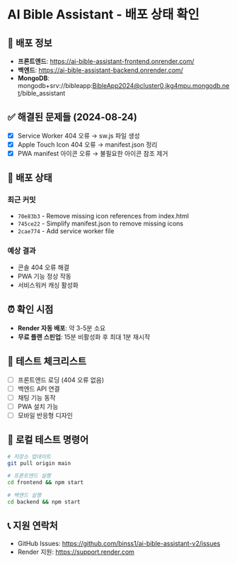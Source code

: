 # AI Bible Assistant - 배포 상태 확인

## 🚀 배포 정보
- **프론트엔드**: https://ai-bible-assistant-frontend.onrender.com/
- **백엔드**: https://ai-bible-assistant-backend.onrender.com/
- **MongoDB**: mongodb+srv://bibleapp:BibleApp2024@cluster0.jkg4mpu.mongodb.net/bible_assistant

## ✅ 해결된 문제들 (2024-08-24)
- [x] Service Worker 404 오류 → sw.js 파일 생성
- [x] Apple Touch Icon 404 오류 → manifest.json 정리
- [x] PWA manifest 아이콘 오류 → 불필요한 아이콘 참조 제거

## 🔄 배포 상태
### 최근 커밋
- `70e83b3` - Remove missing icon references from index.html
- `745ce22` - Simplify manifest.json to remove missing icons  
- `2cae774` - Add service worker file

### 예상 결과
- 콘솔 404 오류 해결
- PWA 기능 정상 작동
- 서비스워커 캐싱 활성화

## ⏰ 확인 시점
- **Render 자동 배포**: 약 3-5분 소요
- **무료 플랜 스핀업**: 15분 비활성화 후 최대 1분 재시작

## 📱 테스트 체크리스트
- [ ] 프론트엔드 로딩 (404 오류 없음)
- [ ] 백엔드 API 연결 
- [ ] 채팅 기능 동작
- [ ] PWA 설치 가능
- [ ] 모바일 반응형 디자인

## 🔧 로컬 테스트 명령어
```bash
# 저장소 업데이트
git pull origin main

# 프론트엔드 실행
cd frontend && npm start

# 백엔드 실행 
cd backend && npm start
```

## 📞 지원 연락처
- GitHub Issues: https://github.com/binss1/ai-bible-assistant-v2/issues
- Render 지원: https://support.render.com
